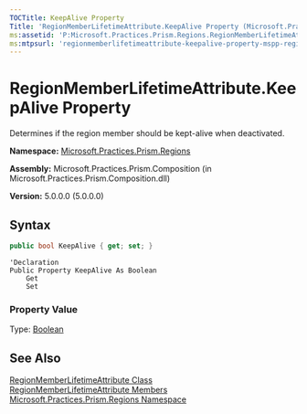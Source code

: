 ```yaml
---
TOCTitle: KeepAlive Property
Title: 'RegionMemberLifetimeAttribute.KeepAlive Property (Microsoft.Practices.Prism.Regions)'
ms:assetid: 'P:Microsoft.Practices.Prism.Regions.RegionMemberLifetimeAttribute.KeepAlive'
ms:mtpsurl: 'regionmemberlifetimeattribute-keepalive-property-mspp-regions.md'
---
```



# RegionMemberLifetimeAttribute.KeepAlive Property

Determines if the region member should be kept-alive when deactivated.

**Namespace:** [Microsoft.Practices.Prism.Regions](/patterns-practices/reference/mspp-regions-namespace)

**Assembly:** Microsoft.Practices.Prism.Composition (in Microsoft.Practices.Prism.Composition.dll)

**Version:** 5.0.0.0 (5.0.0.0)

## Syntax
```C#
public bool KeepAlive { get; set; }
```
```VB
'Declaration
Public Property KeepAlive As Boolean
	Get
	Set
```
### Property Value

Type: [Boolean](http://msdn.microsoft.com/en-us/library/a28wyd50)

## See Also

[RegionMemberLifetimeAttribute Class](/patterns-practices/reference/regionmemberlifetimeattribute-class-mspp-regions)<br/>
[RegionMemberLifetimeAttribute Members](/patterns-practices/reference/regionmemberlifetimeattribute-members-mspp-regions)<br/>
[Microsoft.Practices.Prism.Regions Namespace](/patterns-practices/reference/mspp-regions-namespace)<br/>